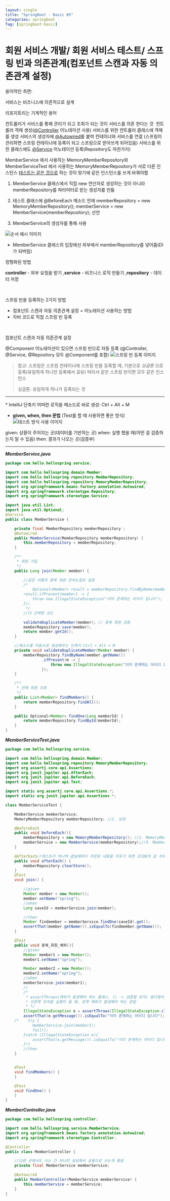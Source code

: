 ```yaml
---
layout: single
title: "SpringBoot - Basic #5"
categories: springboot
Tag: [springboot-basic]
---
```


# 회원 서비스 개발/ 회원 서비스 테스트/ 스프링 빈과 의존관계(컴포넌트 스캔과 자동 의존관계 설정)

용어적인 측면:

서비스는 비즈니스에 의존적으로 설계

리포지토리는 기계적인 용어 

컨트롤러가 서비스를 통해 관리가 되고 조회가 되는 것이 서비스를 의존 한다는 것
​
컨트롤러 객체 생성(<u>@Controller</u> 어노테이션 사용)
서비스를 위한 컨트롤러 클래스에 객체를 생성
서비스의 생성자에 <u>@Autowired</u>를 붙여 컨테이너와 서비스를 연결
(스프링이 관리하면 스프링 컨테이너에 등록이 되고 스프링으로 받아쓰게 되어있음)
서비스를 위한 클래스에도 <u>@Service</u> 어노테이션 등록(Repository도 마찬가지)

MemberService 에서 사용하는 MemoryMemberRepository와
MemberServiceTest 에서 사용하는 MemoryMemberRepository가 서로 다른 인스턴스
<u>테스트는 같은 것으로</u> 하는 것이 맞기에 같은 인스턴스를 쓰게 바꿔야함

1. MemberService 클래스에서 직접 new 연산자로 생성하는 것이 아니라 memberRepository를 파라미터로 받는 생성자를 만듦 

2. 테스트 클래스에 @BeforeEach 메소드 안에 
memberRepository = new MemoryMemberRepository(); 
memberService = new MemberService(memberRepository); 선언

3. MemberService의 생성자를 통해 사용

![순서 예시 이미지](/assets/images/2022-10-17-16-39-13.png)
* MemberService 클래스의 입장에선 외부에서 memberRepository를 넣어줌(DI가 되버림)

정형화된 방법 

**controller** - 외부 요청을 받기 ,**service** - 비즈니스 로직 만들기 ,**repository**  - 데이터 저장

​

스프링 빈을 등록하는 2가지 방법
 - 컴포넌트 스캔과 자동 의존관계 설정 = 어노테이션 사용하는 방법
 - 자바 코드로 직접 스프링 빈 등록

​

컴포넌트 스캔과 자동 의존관계 설정

@Component 어노테이션이 있으면 스프링 빈으로 자동 등록
(@Controller, @Service, @Repository 모두 @Component를 포함)
![스프링 빈 등록 이미지](/assets/images/2022-10-17-16-52-16.png)


> 참고: 
> 스프링은 스프링 컨테이너에 스프링 빈을 등록할 때, 기본으로 _싱글톤_ 으로 등록(유일하게 하나만 등록해서 공유) 따라서 같은 스프링 빈이면 모두 같은 인스턴스
> 
> 싱글톤: 유일하게 하나가 등록되는 것
<hr>
* IntelliJ 단축키
어떠한 로직을 메소드로 바로 생성: Ctrl + Alt + M

* **given, when, then 문법** (Test를 할 때 사용하면 좋은 방식)
![테스트 방식 사용 이미지](/assets/images/2022-10-17-16-23-03.png)

given: 상황이 주어지는 곳(데이터를 기반하는 곳)
when: 실행 했을 때(어떤 걸 검증하는지 알 수 있음)
then: 결과가 나오는 곳(검증부)
<hr>

_**MemberService.java**_
```java
package com.hello.hellospring.service;

import com.hello.hellospring.domain.Member;
import com.hello.hellospring.repository.MemberRepository;
import com.hello.hellospring.repository.MemoryMemberRepository;
import org.springframework.beans.factory.annotation.Autowired;
import org.springframework.stereotype.Repository;
import org.springframework.stereotype.Service;

import java.util.List;
import java.util.Optional;
@Service
public class MemberService {

    private final MemberRepository memberRepository ;
    @Autowired
    public MemberService(MemberRepository memberRepository) {
        this.memberRepository = memberRepository;
    }

    /**
     * 회원 가입
     */
    public Long join(Member member) {

        //같은 이름의 중복 회원 안되는걸로 설정
        /*
            Optional<Member> result = memberRepository.findByName(member.getName());
        result.ifPresent(member1 -> {
            throw new IllegalStateException("이미 존재하는 아이디 입니다");
        });
         */
        //더 간략한 코드

        validateDuplicateMember(member); // 중복 회원 검증
        memberRepository.save(member);
        return member.getId();
    }

    //메소드를 자동으로 생성해주는 단축키 Ctrl + Alt + M
    private void validateDuplicateMember(Member member) {
        memberRepository.findByName(member.getName())
                .ifPresent(m -> {
                    throw new IllegalStateException("이미 존재하는 아이디 입니다");
                });
    }

    /**
     * 전체 회원 조회
     */
    public List<Member> findMembers() {
        return memberRepository.findAll();
    }

    public Optional<Member> findOne(Long memberId) {
        return memberRepository.findById(memberId);
    }
}
```
_**MemberServiceTest.java**_
```java
package com.hello.hellospring.service;

import com.hello.hellospring.domain.Member;
import com.hello.hellospring.repository.MemoryMemberRepository;
import org.assertj.core.api.Assertions;
import org.junit.jupiter.api.AfterEach;
import org.junit.jupiter.api.BeforeEach;
import org.junit.jupiter.api.Test;

import static org.assertj.core.api.Assertions.*;
import static org.junit.jupiter.api.Assertions.*;

class MemberServiceTest {

    MemberService memberService;
    MemoryMemberRepository memberRepository; //2. 보관

    @BeforeEach
    public void beforeEach(){
        memberRepository = new MemoryMemberRepository(); //1. MemoryMemberRepository() 생성
        memberService = new MemberService(memberRepository);//3. MemberService 에서 memberRepository를 인자로 받는 memberService에 memberRepository를 넣음
    }

    @AfterEach//테스트가 하나씩 끝날때마다 저장된 내용을 지우기 위한 곳(DB의 값 삭제)
    public void afterEach() {
        memberRepository.clearStore();
    }
    @Test
    void join() {

        //given
        Member member = new Member();
        member.setName("spring");
        //when
        Long saveId = memberService.join(member);

        //then
        Member findmember = memberService.findOne(saveId).get();
        assertThat(member.getName()).isEqualTo(findmember.getName());
    }

    @Test
    public void 중복_회원_예외(){
        //given
        Member member1 = new Member();
        member1.setName("spring");

        Member member2 = new Member();
        member2.setName("spring");
        //when
        memberService.join(member1);
        //
        /*
         * assertThrows(예외가 발생해야 하는 클래스, () -> 검증할 로직) 람다형식
         * 오른쪽 로직을 실행이 될 때, 왼쪽 예외가 발생해야 하는 문법
         * */
        IllegalStateException e = assertThrows(IllegalStateException.class, () -> memberService.join(member2));
        assertThat(e.getMessage()).isEqualTo("이미 존재하는 아이디 입니다");
    /*    try {
            memberService.join(member1);
            fail();
        }catch (IllegalStateException e){
            assertThat(e.getMessage()).isEqualTo("이미 존재하는 아이디 입니다");
        }*/
        //then
    }


    @Test
    void findMembers() {
    }

    @Test
    void findOne() {
    }
}
```
_**MemberController.java**_
```java
package com.hello.hellospring.controller;

import com.hello.hellospring.service.MemberService;
import org.springframework.beans.factory.annotation.Autowired;
import org.springframework.stereotype.Controller;

@Controller
public class MemberController {

    //다른 곳에서도 쓰는 건 하나만 생성해서 공용으로 쓰는게 좋음
    private final MemberService memberService;

    @Autowired
    public MemberController(MemberService memberService) {
        this.memberService = memberService;
    }
}
```